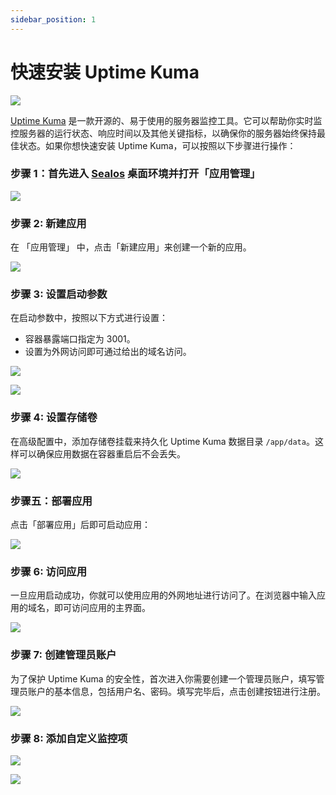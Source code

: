 ```yaml
---
sidebar_position: 1
---
```


# 快速安装 Uptime Kuma

![](../images/uptimekuma_img-0.png)

[Uptime Kuma](https://github.com/louislam/uptime-kuma)
是一款开源的、易于使用的服务器监控工具。它可以帮助你实时监控服务器的运行状态、响应时间以及其他关键指标，以确保你的服务器始终保持最佳状态。如果你想快速安装
Uptime Kuma，可以按照以下步骤进行操作：

### 步骤 1：首先进入 [Sealos](https://cloud.sealos.io) 桌面环境并打开「应用管理」

![](../images/uptimekuma_img-1.png)

### 步骤 2: 新建应用

在 「应用管理」 中，点击「新建应用」来创建一个新的应用。

![](../images/uptimekuma_img-2.png)

### 步骤 3: 设置启动参数

在启动参数中，按照以下方式进行设置：

- 容器暴露端口指定为 3001。
- 设置为外网访问即可通过给出的域名访问。

![](../images/uptimekuma_img-3.png)

![](../images/uptimekuma_img-4.png)

### 步骤 4: 设置存储卷

在高级配置中，添加存储卷挂载来持久化 Uptime Kuma 数据目录 `/app/data`。这样可以确保应用数据在容器重启后不会丢失。

![](../images/uptimekuma_img-5.png)

### 步骤五：部署应用

点击「部署应用」后即可启动应用：

![](../images/uptimekuma_img-6.png)

### 步骤 6: 访问应用

一旦应用启动成功，你就可以使用应用的外网地址进行访问了。在浏览器中输入应用的域名，即可访问应用的主界面。

![](../images/uptimekuma_img-7.png)

### 步骤 7: 创建管理员账户

为了保护 Uptime Kuma 的安全性，首次进入你需要创建一个管理员账户，填写管理员账户的基本信息，包括用户名、密码。填写完毕后，点击创建按钮进行注册。

![](../images/uptimekuma_img-8.png)

### 步骤 8: 添加自定义监控项

![](../images/uptimekuma_img-9.png)

![](../images/uptimekuma_img-10.png)